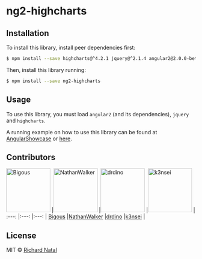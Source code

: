 # ng2-highcharts

## Installation

To install this library, install peer dependencies first:

```bash
$ npm install --save highcharts@^4.2.1 jquery@^2.1.4 angular2@2.0.0-beta.0 es6-promisse@^3.0.2 es6-shim@^0.33.3 reflect-metadata@0.1.2 rxjs@5.0.0-beta.0 zone.js@0.5.10
```

Then, install this library running:

```bash
$ npm install --save ng2-highcharts
```

## Usage

To use this library, you must load ```angular2``` (and its dependencies), ```jquery``` and ```highcharts```.

A running example on how to use this library can be found at [AngularShowcase](http://github.com/AngularShowcase/angular2-seed-ng2-highcharts) or [here](http://github.com/Bigous/angular2-seed-ng2-highcharts).

## Contributors

[<img alt="Bigous" src="https://avatars.githubusercontent.com/u/6886560?v=3&s=117" width="117">](https://github.com/Bigous) |[<img alt="NathanWalker" src="https://avatars.githubusercontent.com/u/457187?v=3&s=117" width="117">](https://github.com/NathanWalker) |[<img alt="drdino" src="https://avatars.githubusercontent.com/u/2923711?v=3&s=117" width="117">](https://github.com/drdino) |[<img alt="k3nsei" src="https://avatars.githubusercontent.com/u/190411?v=3&s=117" width="117">](https://github.com/k3nsei) |
:---: |:---: |:---: |
[Bigous](https://github.com/Bigous) |[NathanWalker](https://github.com/NathanWalker) |[drdino](https://github.com/drdino) |[k3nsei](https://github.com/k3nsei) |



## License

MIT © [Richard Natal](http://github.com/Bigous)

